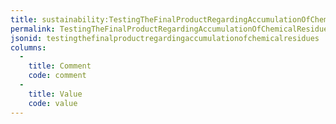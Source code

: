 ```yaml
---
title: sustainability:TestingTheFinalProductRegardingAccumulationOfChemicalResidues
permalink: TestingTheFinalProductRegardingAccumulationOfChemicalResidues.html
jsonid: testingthefinalproductregardingaccumulationofchemicalresidues
columns:
  - 
    title: Comment
    code: comment
  - 
    title: Value
    code: value
---
```

